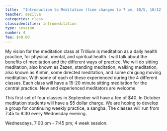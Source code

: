 ```yaml
---
title:  "Introduction to Meditation (time changes to 7 pm, 10/5, 10/12)"
teacher: desilva
categories: class
classidentifier: intromeditation
type: session
number: 4
fee: $40.00
---
```


My vision for the meditation class at Trillium is meditation as a daily health
practice, for physical, mental, and spiritual health. I will talk about the
benefits of meditation and the different ways of practice.  We will do sitting
meditation, also known as Zazen, standing meditation, walking meditation, also
known as Kinhin, some directed meditation, and some chi gung moving meditation.
With some of each of these experienced during the 4 different classes. Each class
will have a 15-20 minute sitting meditation for the central practice. New and
experienced meditators are welcome.

This first set of four classes in September will have a fee of $40. In October
meditation students will have a $5 dollar charge.  We are hoping to develop a
group for continuing weekly practice, a sangha.  The classes will run from 7:45
to 8:30 every Wednesday evening.

Wednesdays, 7:00 pm - 7:45 pm; 4 week session.
